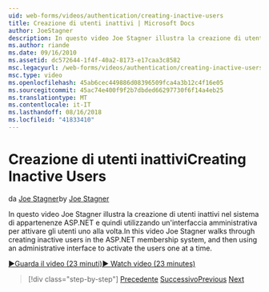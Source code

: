 ```yaml
---
uid: web-forms/videos/authentication/creating-inactive-users
title: Creazione di utenti inattivi | Microsoft Docs
author: JoeStagner
description: In questo video Joe Stagner illustra la creazione di utenti inattivi nel sistema di appartenenze ASP.NET e quindi utilizzando un'interfaccia di amministrazione per attivare gli utenti uno...
ms.author: riande
ms.date: 09/16/2010
ms.assetid: dc572644-1f4f-40a2-8173-e17caa3c8582
msc.legacyurl: /web-forms/videos/authentication/creating-inactive-users
msc.type: video
ms.openlocfilehash: 45ab6cec449886d08396509fca4a3b12c4f16e05
ms.sourcegitcommit: 45ac74e400f9f2b7dbded66297730f6f14a4eb25
ms.translationtype: MT
ms.contentlocale: it-IT
ms.lasthandoff: 08/16/2018
ms.locfileid: "41833410"
---
```

<a name="creating-inactive-users"></a><span data-ttu-id="22ec5-103">Creazione di utenti inattivi</span><span class="sxs-lookup"><span data-stu-id="22ec5-103">Creating Inactive Users</span></span>
====================
<span data-ttu-id="22ec5-104">da [Joe Stagner](https://github.com/JoeStagner)</span><span class="sxs-lookup"><span data-stu-id="22ec5-104">by [Joe Stagner](https://github.com/JoeStagner)</span></span>

<span data-ttu-id="22ec5-105">In questo video Joe Stagner illustra la creazione di utenti inattivi nel sistema di appartenenze ASP.NET e quindi utilizzando un'interfaccia amministrativa per attivare gli utenti uno alla volta.</span><span class="sxs-lookup"><span data-stu-id="22ec5-105">In this video Joe Stagner walks through creating inactive users in the ASP.NET membership system, and then using an administrative interface to activate the users one at a time.</span></span>

[<span data-ttu-id="22ec5-106">&#9654;Guarda il video (23 minuti)</span><span class="sxs-lookup"><span data-stu-id="22ec5-106">&#9654; Watch video (23 minutes)</span></span>](https://channel9.msdn.com/Blogs/ASP-NET-Site-Videos/creating-inactive-users)

> [!div class="step-by-step"]
> <span data-ttu-id="22ec5-107">[Precedente](simple-web-service-authentication.md)
> [Successivo](sql-injection-defense.md)</span><span class="sxs-lookup"><span data-stu-id="22ec5-107">[Previous](simple-web-service-authentication.md)
[Next](sql-injection-defense.md)</span></span>
